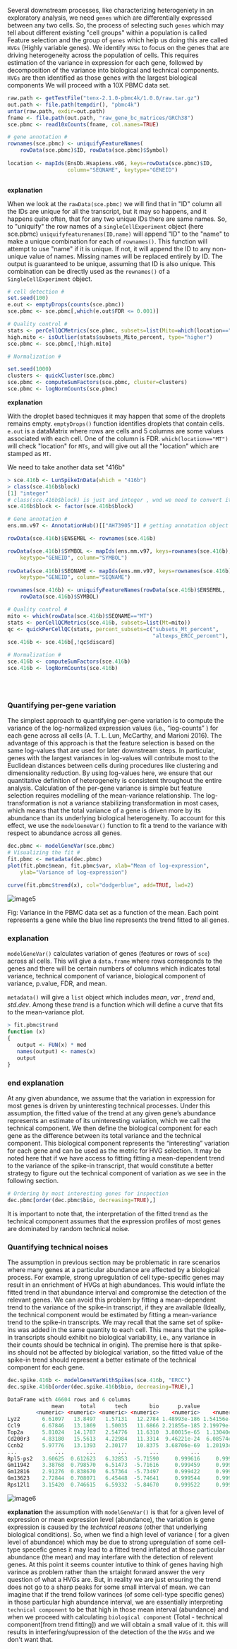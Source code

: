 Several downstream processes, like characterizing heterogeniety in an exploratory analysis, we need `genes` which are differentially expressed between any two cells. So, the process of selecting such `genes` which may tell about different existing "cell groups" within a population is called Feature selection and the group of `genes` which help us doing this are called `HVGs` (Highly variable genes). We identify `HVGs` to focus on the genes that are driving heterogeneity across the population of cells. This requires estimation of the variance in expression for each gene, followed by decomposition of the variance into biological and technical components. `HVGs` are then identified as those genes with the largest biological components We will proceed with a 10X PBMC data set.

```r
raw.path <- getTestFile("tenx-2.1.0-pbmc4k/1.0.0/raw.tar.gz")
out.path <- file.path(tempdir(), "pbmc4k")
untar(raw.path, exdir=out.path)
fname <- file.path(out.path, "raw_gene_bc_matrices/GRCh38")
sce.pbmc <- read10xCounts(fname, col.names=TRUE)

# gene annotation #
rownames(sce.pbmc) <- uniquifyFeatureNames(
    rowData(sce.pbmc)$ID, rowData(sce.pbmc)$Symbol)
    
location <- mapIds(EnsDb.Hsapiens.v86, keys=rowData(sce.pbmc)$ID, 
                   column="SEQNAME", keytype="GENEID")
    
 ```
 
 **explanation**
 
When we look at the `rawData(sce.pbmc)` we will find that in "ID" column all the IDs are unique for all the transcript, but it may so happens, and it happens quite often, that for any two unique IDs there are same names. So, to "uniquify" the row names  of a `singleCellExperiment` object (here sce.pbmc) `uniquifyfeaturenames(ID,name)` will append "ID" to the "name" to make a unique combination for each of `rownames()`. This function will attempt to use "name" if it is unique. If not, it will append the ID to any non-unique value of names. Missing names will be replaced entirely by ID.
The output is guaranteed to be unique, assuming that ID is also unique. This combination can be directly used as the `rownames()` of a `SingleCellExperiment` object. 


```r
# cell detection #
set.seed(100)
e.out <- emptyDrops(counts(sce.pbmc))
sce.pbmc <- sce.pbmc[,which(e.out$FDR <= 0.001)]

# Quality control #
stats <- perCellQCMetrics(sce.pbmc, subsets=list(Mito=which(location=="MT")))
high.mito <- isOutlier(stats$subsets_Mito_percent, type="higher")
sce.pbmc <- sce.pbmc[,!high.mito]

# Normalization # 

set.seed(1000)
clusters <- quickCluster(sce.pbmc)
sce.pbmc <- computeSumFactors(sce.pbmc, cluster=clusters)
sce.pbmc <- logNormCounts(sce.pbmc)
```

**explanation**

With the droplet based techniques it may happen that some of the droplets remains empty. `emptyDrops()` function identifies droplets that contain cells. `e.out` is a dataMatrix where rows are cells and 5 columns are some values associated with each cell. One of the column is FDR. `which(location=="MT")` will check "location" for `MTs`, and will give out all the "location" which are stamped as `MT`.  

We need to take another data set "416b"

```r
> sce.416b <- LunSpikeInData(which = "416b")
> class(sce.416b$block)
[1] "integer"
# class(sce.416b$block) is just and integer , wnd we need to convert it in "factor" to really divide all cells in to  "block"#
sce.416b$block <- factor(sce.416b$block)

# Gene annotation #
ens.mm.v97 <- AnnotationHub()[["AH73905"]] # getting annotation object from AnnotationHub(), here a mouse database #

rowData(sce.416b)$ENSEMBL <- rownames(sce.416b)

rowData(sce.416b)$SYMBOL <- mapIds(ens.mm.v97, keys=rownames(sce.416b),
    keytype="GENEID", column="SYMBOL")
    
rowData(sce.416b)$SEQNAME <- mapIds(ens.mm.v97, keys=rownames(sce.416b),
    keytype="GENEID", column="SEQNAME")

rownames(sce.416b) <- uniquifyFeatureNames(rowData(sce.416b)$ENSEMBL, 
    rowData(sce.416b)$SYMBOL)

# Quality control #
mito <- which(rowData(sce.416b)$SEQNAME=="MT")
stats <- perCellQCMetrics(sce.416b, subsets=list(Mt=mito))
qc <- quickPerCellQC(stats, percent_subsets=c("subsets_Mt_percent",
                                              "altexps_ERCC_percent"), batch=sce.416b$block)
sce.416b <- sce.416b[,!qc$discard]

# Normalization #
sce.416b <- computeSumFactors(sce.416b)
sce.416b <- logNormCounts(sce.416b)


 
```

### Quantifying per-gene variation 

The simplest approach to quantifying per-gene variation is to compute the variance of the log-normalized expression values (i.e., “log-counts” ) for each gene across all cells (A. T. L. Lun, McCarthy, and Marioni 2016). The advantage of this approach is that the feature selection is based on the same log-values that are used for later downstream steps. In particular, genes with the largest variances in log-values will contribute most to the Euclidean distances between cells during procedures like clustering and dimensionality reduction. By using log-values here, we ensure that our quantitative definition of heterogeneity is consistent throughout the entire analysis. Calculation of the per-gene variance is simple but feature selection requires modelling of the mean-variance relationship. The log-transformation is not a variance stabilizing transformation in most cases, which means that the total variance of a gene is driven more by its abundance than its underlying biological heterogeneity. To account for this effect, we use the `modelGeneVar()` function to fit a trend to the variance with respect to abundance across all genes. 

```r
dec.pbmc <- modelGeneVar(sce.pbmc)
# Visualizing the fit #
fit.pbmc <- metadata(dec.pbmc)
plot(fit.pbmc$mean, fit.pbmc$var, xlab="Mean of log-expression",
    ylab="Variance of log-expression")
    
curve(fit.pbmc$trend(x), col="dodgerblue", add=TRUE, lwd=2) 
```

![image5](https://user-images.githubusercontent.com/85447250/210852749-9748987f-8123-4c57-92f9-134a8c0895e8.png)
 
 Fig: Variance in the PBMC data set as a function of the mean. Each point represents a gene while the blue line represents the trend fitted to all genes.
 
 ### explanation 
 
 `modelGeneVar()` calculates variation of genes (features or rows of `sce`) across all cells. This will give a `data.frame` where rows corresponds to the genes and there will be certain numbers of columns which indicates total variance, technical component of variance, biological component of variance, p.value, FDR, and mean.
 
 `metadata()` will give a `list` object which includes _mean_, _var_ , _trend_ and, _std.dev_. Among these _trend_ is a function which will define a curve that fits to the mean-variance plot. 
 
 ```r
 > fit.pbmc$trend
function (x) 
{
    output <- FUN(x) * med
    names(output) <- names(x)
    output
}
```
### end explanation
 
 
At any given abundance, we assume that the variation in expression for most genes is driven by uninteresting technical processes. Under this assumption, the fitted value of the trend at any given gene’s abundance represents an estimate of its uninteresting variation, which we call the technical component. We then define the biological component for each gene as the difference between its total variance and the technical component. This biological component represents the “interesting” variation for each gene and can be used as the metric for HVG selection. It may be noted here that if we have access to fitting fitting a mean-dependent trend to the variance of the spike-in transcript, that would constitute a better strategy to figure out the technical component of variation as we see in the following section.   

```r
# Ordering by most interesting genes for inspection
dec.pbmc[order(dec.pbmc$bio, decreasing=TRUE),]
```
It is important to note that, the interpretation of the fitted trend as the technical component assumes that the expression profiles of most genes are dominated by random technical noise. 

### Quantifying technical noises

The assumption in previous section may be problematic in rare scenarios where many genes at a particular abundance are affected by a biological process. For example, strong upregulation of cell type-specific genes may result in an enrichment of HVGs at high abundances. This would inflate the fitted trend in that abundance interval and compromise the detection of the relevant genes. We can avoid this problem by fitting a mean-dependent trend to the variance of the spike-in transcript, if they are available (Ideally, the technical component would be estimated by fitting a mean-variance trend to the spike-in transcripts. We may recall that the same set of spike-ins was added in the same quantity to each cell. This means that the spike-in transcripts should exhibit no biological variability, i.e., any variance in their counts should be technical in origin). The premise here is that spike-ins should not be affected by biological variation, so the fitted value of the spike-in trend should represent a better estimate of the technical component for each gene.

```r
dec.spike.416b <- modelGeneVarWithSpikes(sce.416b, "ERCC")
dec.spike.416b[order(dec.spike.416b$bio, decreasing=TRUE),]

DataFrame with 46604 rows and 6 columns
              mean     total      tech       bio      p.value          FDR
         <numeric> <numeric> <numeric> <numeric>    <numeric>    <numeric>
Lyz2       6.61097   13.8497   1.57131   12.2784 1.48993e-186 1.54156e-183
Ccl9       6.67846   13.1869   1.50035   11.6866 2.21855e-185 2.19979e-182
Top2a      5.81024   14.1787   2.54776   11.6310  3.80015e-65  1.13040e-62
Cd200r3    4.83180   15.5613   4.22984   11.3314  9.46221e-24  6.08574e-22
Ccnb2      5.97776   13.1393   2.30177   10.8375  3.68706e-69  1.20193e-66
...            ...       ...       ...       ...          ...          ...
Rpl5-ps2   3.60625  0.612623   6.32853  -5.71590     0.999616     0.999726
Gm11942    3.38768  0.798570   6.51473  -5.71616     0.999459     0.999726
Gm12816    2.91276  0.838670   6.57364  -5.73497     0.999422     0.999726
Gm13623    2.72844  0.708071   6.45448  -5.74641     0.999544     0.999726
Rps12l1    3.15420  0.746615   6.59332  -5.84670     0.999522     0.999726

```

![image6](https://user-images.githubusercontent.com/85447250/211096635-1c1e5366-a220-4b45-bc58-f559a8f6beff.png)

**explanation**
the assumption with `modelGeneVar()` is that for a given level of expression or mean expression level (abundance), the variation is gene expression is caused by the _technical reasons_ (other that underlying biological conditions). So, when we find a high level of variance ( for a given level of abundance) which may be due to strong upregulation of some cell-type specefic genes it may lead to a fitted trend inflated at those particular abundance (the mean) and may interfare with the detection of relevent genes. At this point it seems counter intutive to think of genes having high varince as problem rather than the srtaight forward answer the very question of what a HVGs are. But, in reality we are just ensuring the trend does not go to a sharp peaks for some small interval of mean. we can imagine that if the trend follow varinces (of some cell-type specific genes) in those particular high abundance interval, we are essentially interpreting `technical component` to be that high in those mean interval (abundance) and when we proceed with calculating `biological component` (Total - technical component[from trend fitting]) and we will obtain a small value of it. this will  results in interfering/supression of the detection of the the `HVGs`  and we don't want that.











